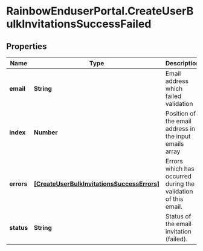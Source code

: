 # RainbowEnduserPortal.CreateUserBulkInvitationsSuccessFailed

## Properties

Name | Type | Description | Notes
------------ | ------------- | ------------- | -------------
**email** | **String** | Email address which failed validation | 
**index** | **Number** | Position of the email address in the input emails array | 
**errors** | [**[CreateUserBulkInvitationsSuccessErrors]**](CreateUserBulkInvitationsSuccessErrors.md) | Errors which has occurred during the validation of this email. | 
**status** | **String** | Status of the email invitation (failed). | 


